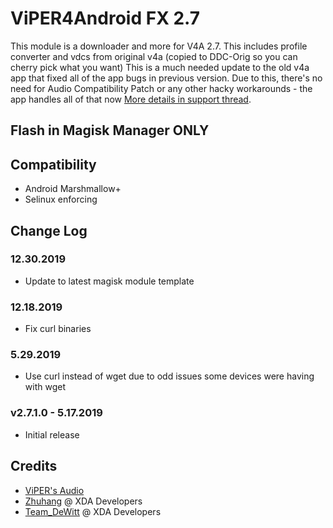 # ViPER4Android FX 2.7
This module is a downloader and more for V4A 2.7. This includes profile converter and vdcs from original v4a (copied to DDC-Orig so you can cherry pick what you want)
This is a much needed update to the old v4a app that fixed all of the app bugs in previous version.
Due to this, there's no need for Audio Compatibility Patch or any other hacky workarounds - the app handles all of that now
[More details in support thread](https://forum.xda-developers.com/apps/magisk/module-viper4android-fx-2-5-0-5-t3577058).

## Flash in Magisk Manager ONLY

## Compatibility
* Android Marshmallow+
* Selinux enforcing

## Change Log
### 12.30.2019
* Update to latest magisk module template

### 12.18.2019
* Fix curl binaries

### 5.29.2019
* Use curl instead of wget due to odd issues some devices were having with wget

### v2.7.1.0 - 5.17.2019
* Initial release

## Credits
* [ViPER's Audio](http://vipersaudio.com/blog)
* [Zhuhang](https://forum.xda-developers.com/showthread.php?t=2191223) @ XDA Developers
* [Team_DeWitt](https://forum.xda-developers.com/android/apps-games/app-viper4android-fx-2-6-0-0-t3774651) @ XDA Developers
